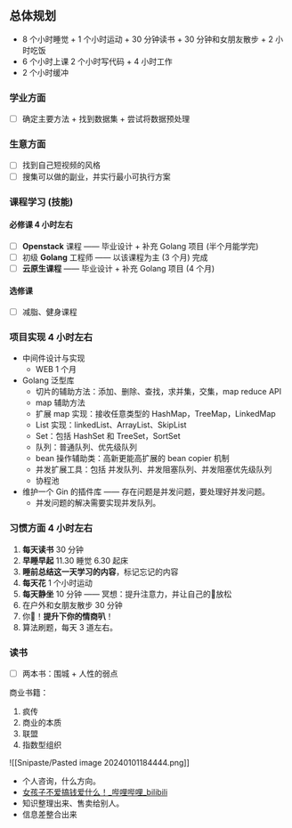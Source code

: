 ## 总体规划

- 8 个小时睡觉 + 1 个小时运动 + 30 分钟读书 + 30 分钟和女朋友散步 + 2 小时吃饭  
- 6 个小时上课 2 个小时写代码 + 4 小时工作  
- 2 个小时缓冲

### 学业方面

- [ ] 确定主要方法 + 找到数据集 + 尝试将数据预处理

### 生意方面

- [ ] 找到自己短视频的风格
- [ ] 搜集可以做的副业，并实行最小可执行方案

### 课程学习 (技能)

#### 必修课 4 小时左右

- [ ] **Openstack** 课程 —— 毕业设计 + 补充 Golang 项目 (半个月能学完)
- [ ] 初级 **Golang** 工程师 —— 以该课程为主 (3 个月) 完成
- [ ] **云原生课程** —— 毕业设计 + 补充 Golang 项目 (4 个月)

#### 选修课

- [ ] 减脂、健身课程

### 项目实现 4 小时左右

- 中间件设计与实现
	- WEB 1 个月
- Golang 泛型库
	- 切片的辅助方法：添加、删除、查找，求并集，交集，map reduce API
	- map 辅助方法
	- 扩展 map 实现：接收任意类型的 HashMap，TreeMap，LinkedMap
	- List 实现：linkedList、ArrayList、SkipList
	- Set：包括 HashSet 和 TreeSet，SortSet
	- 队列：普通队列、优先级队列
	- bean 操作辅助类：高新更能高扩展的 bean copier 机制
	- 并发扩展工具：包括 并发队列、并发阻塞队列、并发阻塞优先级队列
	- 协程池
- 维护一个 Gin 的插件库 —— 存在问题是并发问题，要处理好并发问题。
	- 并发问题的解决需要实现并发队列。

### 习惯方面 4 小时左右

1. **每天读书** 30 分钟
2. **早睡早起** 11.30 睡觉 6.30 起床
3. **睡前总结这一天学习的内容**，标记忘记的内容
4. **每天花** 1 个小时运动
5. **每天静坐** 10 分钟 —— 冥想：提升注意力，并让自己的🧠放松
6. 在户外和女朋友散步 30 分钟
7. 你🦆！**提升下你的情商叭**！
8. 算法刷题，每天 3 道左右。

### 读书

- [ ] 两本书：围城 + 人性的弱点

商业书籍：  

1. 疯传  
2. 商业的本质
3. 联盟
4. 指数型组织

![[Snipaste/Pasted image 20240101184444.png]]

- 个人咨询，什么方向。
- [女孩子不爱搞钱爱什么！_哔哩哔哩_bilibili](https://www.bilibili.com/video/BV1zT4y1p779/?spm_id_from=333.1007.tianma.1-3-3.click&vd_source=25509bb582bc4a25d86d871d5cdffca3)
- 知识整理出来、售卖给别人。
- 信息差整合出来

